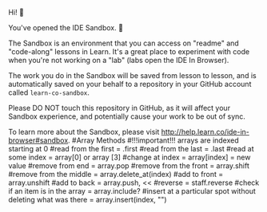 Hi! 👋

You've opened the IDE Sandbox. 🎉

The Sandbox is an environment that you can access on "readme" and "code-along" lessons in Learn. It's a great place to experiment with code when you're not working on a "lab" (labs open the IDE In Browser).

The work you do in the Sandbox will be saved from lesson to lesson, and is automatically saved on your behalf to a repository in your GitHub account called `learn-co-sandbox`.

Please DO NOT touch this repository in GitHub, as it will affect your Sandbox experience, and potentially cause your work to be out of sync.

To learn more about the Sandbox, please visit http://help.learn.co/ide-in-browser#sandbox.
#Array Methods
#!!!important!!! arrays are indexed starting at 0
#read from the first = .first
#read from the last = .last
#read at some index = array[0] or array [3]
#change at index = array[index] = new value
#remove from end = array.pop
#remove from the front = array.shift
#remove from the middle = array.delete_at(index)
#add to front = array.unshift
#add to back = array.push, <<
#reverse = staff.reverse
#check if an item is in the array = array.include?
#insert at a particular spot without deleting what was there = array.insert(index, "")
